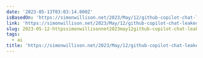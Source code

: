 ```yaml
---
date: '2023-05-13T03:03:14.000Z'
isBasedOn: 'https://simonwillison.net/2023/May/12/github-copilot-chat-leaked-prompt/'
link: 'https://simonwillison.net/2023/May/12/github-copilot-chat-leaked-prompt/'
slug: 2023-05-12-httpssimonwillisonnet2023may12github-copilot-chat-leaked-prompt
tags:
  - ai
title: 'https://simonwillison.net/2023/May/12/github-copilot-chat-leaked-prompt/'
---
```


